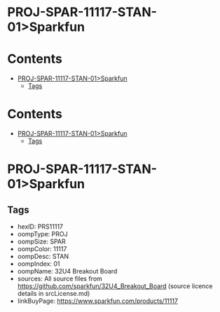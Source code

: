 
PROJ-SPAR-11117-STAN-01>Sparkfun
================================

Contents
========

* [PROJ-SPAR-11117-STAN-01>Sparkfun](#proj-spar-11117-stan-01sparkfun)
	* [Tags](#tags)

Contents
========

* [PROJ-SPAR-11117-STAN-01>Sparkfun](#proj-spar-11117-stan-01sparkfun)
	* [Tags](#tags)

# PROJ-SPAR-11117-STAN-01>Sparkfun

## Tags

- hexID: PRS11117
- oompType: PROJ
- oompSize: SPAR
- oompColor: 11117
- oompDesc: STAN
- oompIndex: 01
- oompName: 32U4 Breakout Board
- sources: All source files from https://github.com/sparkfun/32U4_Breakout_Board (source licence details in srcLicense.md)
- linkBuyPage: https://www.sparkfun.com/products/11117
